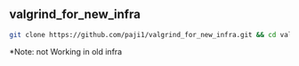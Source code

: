 ## valgrind_for_new_infra

```sh
git clone https://github.com/paji1/valgrind_for_new_infra.git && cd valgrind_for_new_infra && ./installer
```

*Note: not Working in old infra
